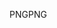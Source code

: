 <span data-ttu-id="f6c31-101">PNG</span><span class="sxs-lookup"><span data-stu-id="f6c31-101">PNG</span></span>